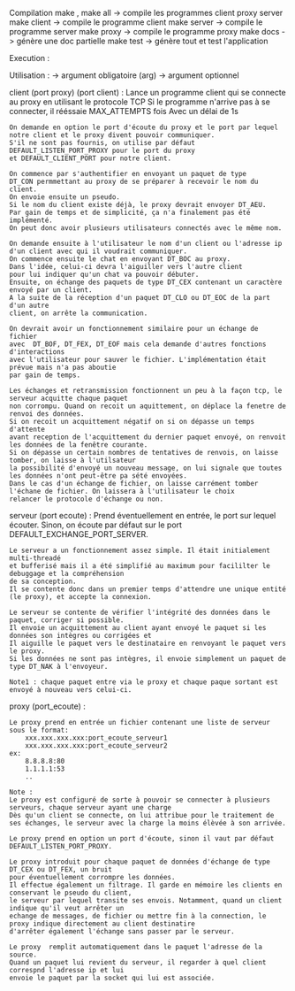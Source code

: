 Compilation 
	make , make all -> compile les programmes client proxy server
	make client -> compile le programme client
	make server -> compile le programme server
	make proxy -> compile le programme proxy
	make docs -> génère une doc partielle
	make test -> génère tout et test l'application

Execution :
	

Utilisation : 
	<arg> -> argument obligatoire
	(arg) -> argument optionnel

client <adresse proxy> (port proxy) (port client) :
	Lance un programme client qui se connecte au proxy en utilisant le protocole TCP
	Si le programme n'arrive pas à se connecter, il rééssaie MAX_ATTEMPTS fois
	Avec un délai de 1s

	On demande en option le port d'écoute du proxy et le port par lequel
	notre client et le proxy divent pouvoir communiquer.
	S'il ne sont pas fournis, on utilise par défaut  
	DEFAULT_LISTEN_PORT_PROXY pour le port du proxy 
	et DEFAULT_CLIENT_PORT pour notre client.

	On commence par s'authentifier en envoyant un paquet de type
	DT_CON permmettant au proxy de se préparer à recevoir le nom du client.
	On envoie ensuite un pseudo.
	Si le nom du client existe déjà, le proxy devrait envoyer DT_AEU.
	Par gain de temps et de simplicité, ça n'a finalement pas été implémenté.
	On peut donc avoir plusieurs utilisateurs connectés avec le même nom.
	
	On demande ensuite à l'utilisateur le nom d'un client ou l'adresse ip
	d'un client avec qui il voudrait communiquer.
	On commence ensuite le chat en envoyant DT_BOC au proxy.
	Dans l'idée, celui-ci devra l'aiguiller vers l'autre client 
	pour lui indiquer qu'un chat va pouvoir débuter.
	Ensuite, on échange des paquets de type DT_CEX contenant un caractère
	envoyé par un client.
	A la suite de la réception d'un paquet DT_CLO ou DT_EOC de la part d'un autre
	client, on arrête la communication.

	On devrait avoir un fonctionnement similaire pour un échange de fichier 
	avec  DT_BOF, DT_FEX, DT_EOF mais cela demande d'autres fonctions d'interactions 
	avec l'utilisateur pour sauver le fichier. L'implémentation était prévue mais n'a pas aboutie
	par gain de temps.

	Les échanges et retransmission fonctionnent un peu à la façon tcp, le serveur acquitte chaque paquet
	non corrompu. Quand on recoit un aquittement, on déplace la fenetre de renvoi des données.
	Si on recoit un acquittement négatif on si on dépasse un temps d'attente 
	avant reception de l'acquittement du dernier paquet envoyé, on renvoit les données de la fenêtre courante.
	Si on dépasse un certain nombres de tentatives de renvois, on laisse tomber, on laisse à l'utilsateur
	la possibilité d'envoyé un nouveau message, on lui signale que toutes les données n'ont peut-être pa sété envoyées.
	Dans le cas d'un échange de fichier, on laisse carrément tomber l'échane de fichier. On laissera à l'utilisateur le choix
	relancer le protocole d'échange ou non.


serveur  (port ecoute)  :
	Prend éventuellement en entrée, le port sur lequel écouter.
	Sinon, on écoute par défaut sur le port DEFAULT_EXCHANGE_PORT_SERVER.

	Le serveur a un fonctionnement assez simple. Il était initialement multi-threadé 
	et bufferisé mais il a été simplifié au maximum pour facililter le debuggage et la compréhension 
	de sa conception. 
	Il se contente donc dans un premier temps d'attendre une unique entité (le proxy), et accepte la connexion.
	
	Le serveur se contente de vérifier l'intégrité des données dans le paquet, corriger si possible.
	Il envoie un acquittement au client ayant envoyé le paquet si les données son intègres ou corrigées et
	Il aiguille le paquet vers le destinataire en renvoyant le paquet vers le proxy.
	Si les données ne sont pas intègres, il envoie simplement un paquet de type DT_NAK à l'envoyeur.

	Note1 : chaque paquet entre via le proxy et chaque paque sortant est envoyé à nouveau vers celui-ci.

proxy <liste des serveurs> (port_ecoute) :

	Le proxy prend en entrée un fichier contenant une liste de serveur sous le format:
		xxx.xxx.xxx.xxx:port_ecoute_serveur1
		xxx.xxx.xxx.xxx:port_ecoute_serveur2
	ex: 
		8.8.8.8:80
		1.1.1.1:53
		..

	Note : 
	Le proxy est configuré de sorte à pouvoir se connecter à plusieurs serveurs, chaque serveur ayant une charge
	Dès qu'un client se connecte, on lui attribue pour le traitement de ses échanges, le serveur avec la charge la moins élèvée à son arrivée.

	Le proxy prend en option un port d'écoute, sinon il vaut par défaut DEFAULT_LISTEN_PORT_PROXY.

	Le proxy introduit pour chaque paquet de données d'échange de type DT_CEX ou DT_FEX, un bruit
	pour éventuellement corrompre les données.
	Il effectue également un filtrage. Il garde en mémoire les clients en conservant le pseudo du client,
	le serveur par lequel transite ses envois. Notamment, quand un client indique qu'il veut arrêter un 
	echange de messages, de fichier ou mettre fin à la connection, le proxy indique directement au client destinatire
	d'arrêter également l'échange sans passer par le serveur.

	Le proxy  remplit automatiquement dans le paquet l'adresse de la source.
	Quand un paquet lui revient du serveur, il regarder à quel client correspnd l'adresse ip et lui
	envoie le paquet par la socket qui lui est associée.

